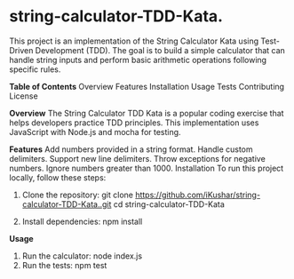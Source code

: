 # string-calculator-TDD-Kata.

This project is an implementation of the String Calculator Kata using Test-Driven Development (TDD). The goal is to build a simple calculator that can handle string inputs and perform basic arithmetic operations following specific rules.

**Table of Contents**
  Overview
  Features
  Installation
  Usage
  Tests
  Contributing
  License

**Overview**
  The String Calculator TDD Kata is a popular coding exercise that helps developers practice TDD principles. This implementation uses JavaScript with Node.js and mocha for testing.

**Features**
  Add numbers provided in a string format.
  Handle custom delimiters.
  Support new line delimiters.
  Throw exceptions for negative numbers.
  Ignore numbers greater than 1000.
  Installation
  To run this project locally, follow these steps:

1. Clone the repository:
  git clone https://github.com/iKushar/string-calculator-TDD-Kata..git
  cd string-calculator-TDD-Kata

2. Install dependencies:
   npm install

**Usage**
  1. Run the calculator:
     node index.js
  2. Run the tests:
     npm test
